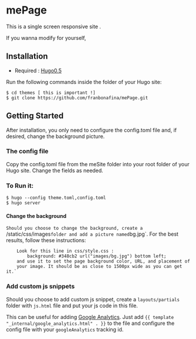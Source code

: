 # **mePage**

This is a single screen responsive site .

If you wanna modify for yourself,
 
## Installation

- Required : [Hugo0.5](https://gohugo.io)

Run the following commands inside the folder of your Hugo site:

	$ cd themes [ this is important !]
	$ git clone https://github.com/franbonafina/mePage.git

## Getting Started

After installation, you only need to configure the config.toml file and, if desired, change the background picture.

### The config file

Copy the config.toml file from the meSite folder into your root folder of your Hugo site. Change the fields as needed.

### To Run it:

    $ hugo --config theme.toml,config.toml
    $ hugo server

#### Change the background

`Should you choose to change the background, create a `/static/css/images` folder and add a picture named `bg.jpg`. For the best results, follow these instructions:

        Look for this line in css/style.css : 
            background: #348cb2 url("images/bg.jpg") bottom left;
        and use it to set the page background color, URL, and placement of
        your image. It should be as close to 1500px wide as you can get it.`


### Add custom js snippets

Should you choose to add custom js snippet, create a `layouts/partials` folder with `js.html` file and put your js code in this file.

This can be useful for adding [Google Analytics](https://gohugo.io/extras/analytics/). Just add `{{ template "_internal/google_analytics.html" . }}` to the file and configure the config file with your `googleAnalytics` tracking id.


